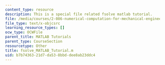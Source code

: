 ```yaml
---
content_type: resource
description: This is a special file related fsolve matlab tutorial.
file: /media/courses/2-086-numerical-computation-for-mechanical-engineers-spring-2013/b7b7436321d7da538bbddee8ab23ddc4_fsolve_MATLAB_Tutorial.m
file_type: text/x-objcsrc
learning_resource_types: []
ocw_type: OCWFile
parent_title: MATLAB Tutorials
parent_type: CourseSection
resourcetype: Other
title: fsolve_MATLAB_Tutorial.m
uid: b7b74363-21d7-da53-8bbd-dee8ab23ddc4
---
```


